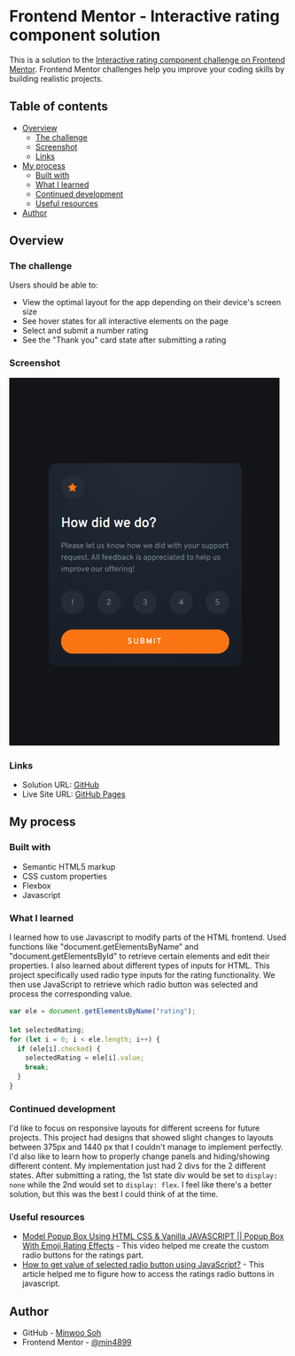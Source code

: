 # Frontend Mentor - Interactive rating component solution

This is a solution to the [Interactive rating component challenge on Frontend Mentor](https://www.frontendmentor.io/challenges/interactive-rating-component-koxpeBUmI). Frontend Mentor challenges help you improve your coding skills by building realistic projects. 

## Table of contents

- [Overview](#overview)
  - [The challenge](#the-challenge)
  - [Screenshot](#screenshot)
  - [Links](#links)
- [My process](#my-process)
  - [Built with](#built-with)
  - [What I learned](#what-i-learned)
  - [Continued development](#continued-development)
  - [Useful resources](#useful-resources)
- [Author](#author)

## Overview

### The challenge

Users should be able to:

- View the optimal layout for the app depending on their device's screen size
- See hover states for all interactive elements on the page
- Select and submit a number rating
- See the "Thank you" card state after submitting a rating

### Screenshot

![](./screenshot.png)


### Links

- Solution URL: [GitHub](https://github.com/min4899/Frontend-Mentor-Interactive-Rating-Component)
- Live Site URL: [GitHub Pages](https://min4899.github.io/Frontend-Mentor-Interactive-Rating-Component/)

## My process

### Built with

- Semantic HTML5 markup
- CSS custom properties
- Flexbox
- Javascript

### What I learned

I learned how to use Javascript to modify parts of the HTML frontend. Used functions like "document.getElementsByName" and "document.getElementsById" to retrieve certain elements and edit their properties.
I also learned about different types of inputs for HTML. This project specifically used radio type inputs for the rating functionality. We then use JavaScript to retrieve which radio button was selected and process the corresponding value.

```js
var ele = document.getElementsByName("rating");

let selectedRating;
for (let i = 0; i < ele.length; i++) {
  if (ele[i].checked) {
    selectedRating = ele[i].value;
    break;
  }
}
```

### Continued development

I'd like to focus on responsive layouts for different screens for future projects. This project had designs that showed slight changes to layouts between 375px and 1440 px that I couldn't manage to implement perfectly. 
I'd also like to learn how to properly change panels and hiding/showing different content. My implementation just had 2 divs for the 2 different states. After submitting a rating, the 1st state div would be set to `display: none` while the 2nd would set to `display: flex`.
I feel like there's a better solution, but this was the best I could think of at the time.

### Useful resources

- [Model Popup Box Using HTML CSS & Vanilla JAVASCRIPT || Popup Box With Emoji Rating Effects](https://youtu.be/3rqwjYda2KM) - This video helped me create the custom radio buttons for the ratings part.
- [How to get value of selected radio button using JavaScript?](https://www.geeksforgeeks.org/how-to-get-value-of-selected-radio-button-using-javascript/#:~:text=To%20get%20the%20value%20of,is%20selected%20and%20False%20otherwise.) - This article helped me to figure how to access the ratings radio buttons in javascript.

## Author

- GitHub - [Minwoo Soh](https://github.com/min4899)
- Frontend Mentor - [@min4899](https://www.frontendmentor.io/profile/min4899)
